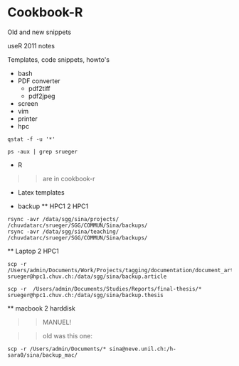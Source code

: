 # Cookbook-R
Old and new snippets

useR 2011 notes


Templates, code snippets, howto's

* bash
* PDF converter
	* pdf2tiff
	* pdf2jpeg
* screen
* vim
* printer
* hpc
```
qstat -f -u '*'
```
```
ps -aux | grep srueger
```
* R 
>> are in cookbook-r
* Latex templates

* backup
** HPC1 2 HPC1
```
rsync -avr /data/sgg/sina/projects/ /chuvdatarc/srueger/SGG/COMMUN/Sina/backups/
rsync -avr /data/sgg/sina/teaching/ /chuvdatarc/srueger/SGG/COMMUN/Sina/backups/
```

** Laptop 2 HPC1
```
scp -r /Users/admin/Documents/Work/Projects/tagging/documentation/document_article/* srueger@hpc1.chuv.ch:/data/sgg/sina/backup.article
```
```
scp -r  /Users/admin/Documents/Studies/Reports/final-thesis/* srueger@hpc1.chuv.ch:/data/sgg/sina/backup.thesis
```

** macbook 2 harddisk
>> MANUEL!

>> old was this one:
```
scp -r /Users/admin/Documents/* sina@neve.unil.ch:/h-sara0/sina/backup_mac/
```

